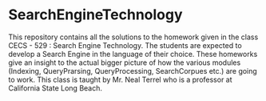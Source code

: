 # SearchEngineTechnology
This repository contains all the solutions to the homework given in the class CECS - 529 : Search Engine Technology. The students are expected to develop a Search Engine in the language of their choice. These homeworks give an insight to the actual bigger picture of how the various modules (Indexing, QueryPrarsing, QueryProcessing, SearchCorpues etc.) are going to work. This class is taught by Mr. Neal Terrel who is a professor at California State Long Beach.
